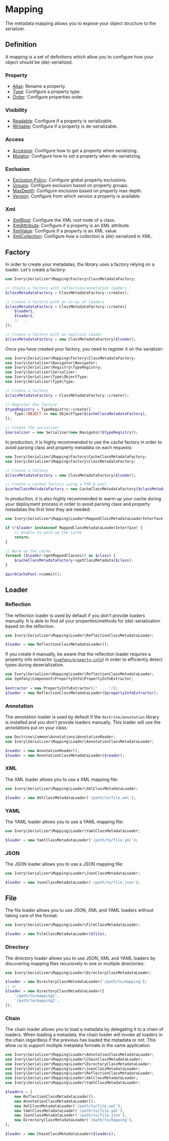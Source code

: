 # Mapping

The metadata mapping allows you to expose your object structure to the serializer.

## Definition

A mapping is a set of definitions which allow you to configure how your object should be (de)-serialized.

### Property

 - [Alias](/doc/definition/alias.md): Rename a property.
 - [Type](/doc/definition/type.md): Configure a property type.
 - [Order](/doc/definition/order.md): Configure properties order.

### Visibility

 - [Readable](/doc/definition/readable.md): Configure if a property is serializable.
 - [Writable](/doc/definition/writable.md): Configure if a property is de-serializable.
 
### Access
 
 - [Accessor](/doc/definition/accessor.md): Configure how to get a property when serializing.
 - [Mutator](/doc/definition/mutator.md): Configure how to set a property when de-serializing.
 
### Exclusion

 - [Exclusion Policy](/doc/definition/exclusion_policy.md): Configure global property exclusions.
 - [Groups](/doc/definition/groups.md): Configure exclusion based on property groups.
 - [MaxDepth](/doc/definition/max_depth.md): Configure exclusion based on property max depth.
 - [Version](/doc/definition/version.md): Configure from which version a property is available.
 
### Xml

 - [XmlRoot](/doc/definition/xml_root.md): Configure the XML root node of a class.
 - [XmlAttribute](/doc/definition/xml_attribute.md): Configure if a property is an XML attribute.
 - [XmlValue](/doc/definition/xml_value.md): Configure if a property is an XML value.
 - [XmlCollection](/doc/definition/xml_collection.md): Configure how a collection is (de)-serialized in XML.

## Factory

In order to create your metadatas, the library uses a factory relying on a loader. Let's create a factory:

``` php
use Ivory\Serializer\Mapping\Factory\ClassMetadataFactory;

// Create a factory with reflection/annotation loaders
$classMetadataFactory = ClassMetadataFactory::create();

// Create a factory with an array of loaders
$classMetadataFactory = ClassMetadataFactory::create([
    $loader1,
    $loader2,
    // ...
]);

// Create a factory with an explicit loader
$classMetadataFactory = new ClassMetadataFactory($loader);
```

Once you have created your factory, you need to register it on the serializer:

``` php
use Ivory\Serializer\Mapping\Factory\ClassMetadataFactory;
use Ivory\Serializer\Navigator\Navigator;
use Ivory\Serializer\Registry\TypeRegistry;
use Ivory\Serializer\Serializer;
use Ivory\Serializer\Type\ObjectType;
use Ivory\Serializer\Type\Type;

// Create a factory
$classMetadataFactory = ClassMetadataFactory::create();

// Register the factory
$typeRegistry = TypeRegistry::create([
    Type::OBJECT => new ObjectType($cacheClassMetadataFactory),
]);

// Create the serializer
$serializer = new Serializer(new Navigator($typeRegistry));
```

In production, it is highly recommended to use the cache factory in order to avoid parsing class and property metadata
on each requests:

``` php
use Ivory\Serializer\Mapping\Factory\CacheClassMetadataFactory;
use Ivory\Serializer\Mapping\Factory\ClassMetadataFactory;

// Create a factory
$classMetadataFactory = new ClassMetadataFactory($loader);

// Create a cached factory using a PSR-6 pool 
$cacheClassMetadataFactory = new CacheClassMetadataFactory($classMetadataFactory, $psr6CachePool);
```

In production, it is also highly recommended to warm up your cache during your deployment process in order to avoid
parsing class and property metadatas the first time they are needed:

``` php
use Ivory\Serializer\Mapping\Loader\MappedClassMetadataLoaderInterface;

if (!$loader instanceof MappedClassMetadataLoaderInterface) {
    // Unable to warm up the cache
    return;
}

// Warm up the cache
foreach ($loader->getMappedClasses() as $class) {
    $cacheClassMetadataFactory->getClassMetadata($class);
}

$psr6CachePool->commit();
```

## Loader

### Reflection

The reflection loader is used by default if you don't provide loaders manually. It is able to find all your
properties/methods for (de)-serialization based on the reflection.

``` php
use Ivory\Serializer\Mapping\Loader\ReflectionClassMetadataLoader;

$loader = new ReflectionClassMetadataLoader();
```

If you create it manually, be aware that the reflection loader requires a property info extractor 
([`symfony/property-info`](http://symfony.com/doc/current/components/property_info.html)) in order to efficiently 
detect types during deserialization.

``` php
use Ivory\Serializer\Mapping\Loader\ReflectionClassMetadataLoader;
use Symfony\Component\PropertyInfo\PropertyInfoExtractor;
            
$extractor = new PropertyInfoExtractor(/* ... */);
$loader = new ReflectionClassMetadataLoader($propertyInfoExtractor);
```

### Annotation

The annotation loader is used by default if the `doctrine/annotation` library is installed and you don't provide 
loaders manually. This loader will use the annotations put on your class:

``` php
use Doctrine\Common\Annotations\AnnotationReader;
use Ivory\Serializer\Mapping\Loader\AnnotationClassMetadataLoader;

$reader = new AnnotationReader();
$loader = new AnnotationClassMetadataLoader($reader);
```

### XML

The XML loader allows you to use a XML mapping file:

``` php
use Ivory\Serializer\Mapping\Loader\XmlClassMetadataLoader;

$loader = new XmlClassMetadataLoader('/path/to/file.xml');
```

### YAML

The YAML loader allows you to use a YAML mapping file:

``` php
use Ivory\Serializer\Mapping\Loader\YamlClassMetadataLoader;

$loader = new YamlClassMetadataLoader('/path/to/file.yml');
```

### JSON

The JSON loader allows you to use a JSON mapping file:

``` php
use Ivory\Serializer\Mapping\Loader\JsonClassMetadataLoader;

$loader = new JsonClassMetadataLoader('/path/to/file.json');
```

## File

The file loader allows you tu use JSON, XML and YAML loaders without taking care of the format:

``` php
use Ivory\Serializer\Mapping\Loader\FileClassMetadataLoader;

$loader = new FileClassMetadataLoader($file);
```

### Directory

The directory loader allows you to use JSON, XML and YAML loaders by discovering mapping files recursively in one or 
multiple directories:

```php
use Ivory\Serializer\Mapping\Loader\DirectoryClassMetadataLoader;

$loader = new DirectoryClassMetadataLoader('/path/to/mapping');
// or
$loader = new DirectoryClassMetadataLoader([
    '/path/to/mapping1',
    '/path/to/mapping2',
]);
```

### Chain

The chain loader allows you to load a metadata by delegating it to a chain of loaders. When loading a metadata, the 
chain loader will invoke all loaders in the chain regardless if the previous has loaded the metadata or not. This allow 
us to support multiple metadata formats in the same application.

```php
use Ivory\Serializer\Mapping\Loader\AnnotationClassMetadataLoader;
use Ivory\Serializer\Mapping\Loader\ChainClassMetadataLoader;
use Ivory\Serializer\Mapping\Loader\DirectoryClassMetadataLoader;
use Ivory\Serializer\Mapping\Loader\JsonClassMetadataLoader;
use Ivory\Serializer\Mapping\Loader\ReflectionClassMetadataLoader;
use Ivory\Serializer\Mapping\Loader\XmlClassMetadataLoader;
use Ivory\Serializer\Mapping\Loader\YamlClassMetadataLoader;

$loaders = [
    new ReflectionClassMetadataLoader(),
    new AnnotationClassMetadataLoader(),
    new XmlClassMetadataLoader('/path/to/file.xml'),
    new YamlClassMetadataLoader('/path/to/file.yml'),
    new JsonClassMetadataLoader('/path/to/file.json'),
    new DirectoryClassMetadataLoader('/path/to/mapping'),
];

$loader = new ChainClassMetadataLoader($loaders);
```

